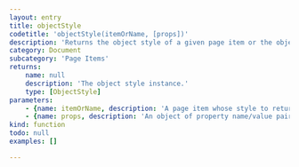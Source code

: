 ```yaml
---
layout: entry
title: objectStyle
codetitle: 'objectStyle(itemOrName, [props])'
description: 'Returns the object style of a given page item or the object style with the given name. If an object style of the given name does not exist, it gets created. Optionally a props object of property name/value pairs can be used to set the object style''s properties.'
category: Document
subcategory: 'Page Items'
returns:
    name: null
    description: 'The object style instance.'
    type: [ObjectStyle]
parameters:
    - {name: itemOrName, description: 'A page item whose style to return or the name of the object style to return.', optional: false, type: [PageItem, String]}
    - {name: props, description: 'An object of property name/value pairs to set the style''s properties.', optional: true, type: [Object]}
kind: function
todo: null
examples: []

---
```

